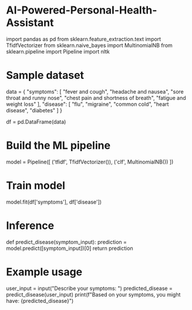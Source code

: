 # AI-Powered-Personal-Health-Assistant
import pandas as pd
from sklearn.feature_extraction.text import TfidfVectorizer
from sklearn.naive_bayes import MultinomialNB
from sklearn.pipeline import Pipeline
import nltk

# Sample dataset
data = {
    "symptoms": [
        "fever and cough", 
        "headache and nausea", 
        "sore throat and runny nose", 
        "chest pain and shortness of breath", 
        "fatigue and weight loss"
    ],
    "disease": [
        "flu",
        "migraine",
        "common cold",
        "heart disease",
        "diabetes"
    ]
}

df = pd.DataFrame(data)

# Build the ML pipeline
model = Pipeline([
    ('tfidf', TfidfVectorizer()),
    ('clf', MultinomialNB())
])

# Train model
model.fit(df['symptoms'], df['disease'])

# Inference
def predict_disease(symptom_input):
    prediction = model.predict([symptom_input])[0]
    return prediction

# Example usage
user_input = input("Describe your symptoms: ")
predicted_disease = predict_disease(user_input)
print(f"Based on your symptoms, you might have: {predicted_disease}")
